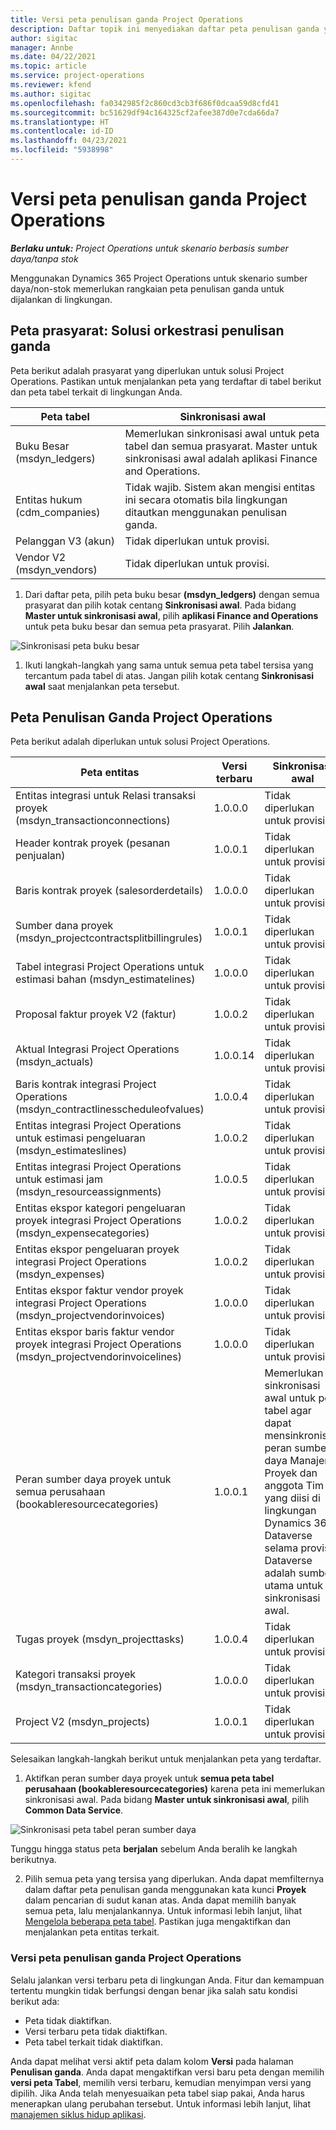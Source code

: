 ```yaml
---
title: Versi peta penulisan ganda Project Operations
description: Daftar topik ini menyediakan daftar peta penulisan ganda yang diperlukan untuk Dynamics 365 Project Operations.
author: sigitac
manager: Annbe
ms.date: 04/22/2021
ms.topic: article
ms.service: project-operations
ms.reviewer: kfend
ms.author: sigitac
ms.openlocfilehash: fa0342985f2c860cd3cb3f686f0dcaa59d8cfd41
ms.sourcegitcommit: bc51629df94c164325cf2afee387d0e7cda66da7
ms.translationtype: HT
ms.contentlocale: id-ID
ms.lasthandoff: 04/23/2021
ms.locfileid: "5938998"
---
```

# <a name="project-operations-dual-write-map-versions"></a>Versi peta penulisan ganda Project Operations

_**Berlaku untuk:** Project Operations untuk skenario berbasis sumber daya/tanpa stok_

Menggunakan Dynamics 365 Project Operations untuk skenario sumber daya/non-stok memerlukan rangkaian peta penulisan ganda untuk dijalankan di lingkungan. 

## <a name="prerequisite-maps-dual-write-orchestration-solution"></a>Peta prasyarat: Solusi orkestrasi penulisan ganda

Peta berikut adalah prasyarat yang diperlukan untuk solusi Project Operations. Pastikan untuk menjalankan peta yang terdaftar di tabel berikut dan peta tabel terkait di lingkungan Anda.

| Peta tabel | Sinkronisasi awal |
| --- | --- |
| Buku Besar (msdyn_ledgers) | Memerlukan sinkronisasi awal untuk peta tabel dan semua prasyarat. Master untuk sinkronisasi awal adalah aplikasi Finance and Operations. |
| Entitas hukum (cdm_companies) | Tidak wajib. Sistem akan mengisi entitas ini secara otomatis bila lingkungan ditautkan menggunakan penulisan ganda. |
| Pelanggan V3 (akun) | Tidak diperlukan untuk provisi. |
| Vendor V2 (msdyn_vendors) | Tidak diperlukan untuk provisi. |

1. Dari daftar peta, pilih peta buku besar **(msdyn\_ledgers)** dengan semua prasyarat dan pilih kotak centang **Sinkronisasi awal**. Pada bidang **Master untuk sinkronisasi awal**, pilih **aplikasi Finance and Operations** untuk peta buku besar dan semua peta prasyarat. Pilih **Jalankan**.

![Sinkronisasi peta buku besar](media/DW6.png)

1. Ikuti langkah-langkah yang sama untuk semua peta tabel tersisa yang tercantum pada tabel di atas. Jangan pilih kotak centang **Sinkronisasi awal** saat menjalankan peta tersebut.

## <a name="project-operations-dual-write-maps"></a>Peta Penulisan Ganda Project Operations

Peta berikut adalah diperlukan untuk solusi Project Operations.

| **Peta entitas** | **Versi terbaru** | **Sinkronisasi awal** |
| --- | --- | --- |
| Entitas integrasi untuk Relasi transaksi proyek (msdyn\_transactionconnections) | 1.0.0.0 | Tidak diperlukan untuk provisi. |
| Header kontrak proyek (pesanan penjualan) | 1.0.0.1 | Tidak diperlukan untuk provisi. |
| Baris kontrak proyek (salesorderdetails) | 1.0.0.0 | Tidak diperlukan untuk provisi. |
| Sumber dana proyek (msdyn_projectcontractsplitbillingrules) | 1.0.0.1 | Tidak diperlukan untuk provisi. |
| Tabel integrasi Project Operations untuk estimasi bahan (msdyn\_estimatelines) | 1.0.0.0 | Tidak diperlukan untuk provisi. |
| Proposal faktur proyek V2 (faktur) | 1.0.0.2 | Tidak diperlukan untuk provisi. |
| Aktual Integrasi Project Operations (msdyn_actuals) | 1.0.0.14 | Tidak diperlukan untuk provisi. |
| Baris kontrak integrasi Project Operations (msdyn_contractlinesscheduleofvalues) | 1.0.0.4 | Tidak diperlukan untuk provisi. |
| Entitas integrasi Project Operations untuk estimasi pengeluaran (msdyn_estimateslines) | 1.0.0.2 | Tidak diperlukan untuk provisi. |
| Entitas integrasi Project Operations untuk estimasi jam (msdyn_resourceassignments) | 1.0.0.5 | Tidak diperlukan untuk provisi. |
| Entitas ekspor kategori pengeluaran proyek integrasi Project Operations (msdyn_expensecategories) | 1.0.0.2 | Tidak diperlukan untuk provisi. |
| Entitas ekspor pengeluaran proyek integrasi Project Operations (msdyn_expenses) | 1.0.0.2 | Tidak diperlukan untuk provisi. |
| Entitas ekspor faktur vendor proyek integrasi Project Operations (msdyn_projectvendorinvoices) | 1.0.0.0 | Tidak diperlukan untuk provisi. |
| Entitas ekspor baris faktur vendor proyek integrasi Project Operations (msdyn_projectvendorinvoicelines) | 1.0.0.0 | Tidak diperlukan untuk provisi. |
| Peran sumber daya proyek untuk semua perusahaan (bookableresourcecategories) | 1.0.0.1 | Memerlukan sinkronisasi awal untuk peta tabel agar dapat mensinkronisasi peran sumber daya Manajer Proyek dan anggota Tim yang diisi di lingkungan Dynamics 365 Dataverse selama provisi. Dataverse adalah sumber utama untuk sinkronisasi awal. |
| Tugas proyek (msdyn_projecttasks) | 1.0.0.4 | Tidak diperlukan untuk provisi. |
| Kategori transaksi proyek (msdyn_transactioncategories) | 1.0.0.0 | Tidak diperlukan untuk provisi. |
| Project V2 (msdyn_projects) | 1.0.0.1 | Tidak diperlukan untuk provisi. |

Selesaikan langkah-langkah berikut untuk menjalankan peta yang terdaftar.

1. Aktifkan peran sumber daya proyek untuk **semua peta tabel perusahaan (bookableresourcecategories)** karena peta ini memerlukan sinkronisasi awal. Pada bidang **Master untuk sinkronisasi awal**, pilih **Common Data Service**. 

 ![Sinkronisasi peta tabel peran sumber daya](media/6ResourceInitialSync.jpg)

 Tunggu hingga status peta **berjalan** sebelum Anda beralih ke langkah berikutnya.

2. Pilih semua peta yang tersisa yang diperlukan. Anda dapat memfilternya dalam daftar peta penulisan ganda menggunakan kata kunci **Proyek** dalam pencarian di sudut kanan atas. Anda dapat memilih banyak semua peta, lalu menjalankannya. Untuk informasi lebih lanjut, lihat [Mengelola beberapa peta tabel](/dynamics365/fin-ops-core/dev-itpro/data-entities/dual-write/multiple-entity-maps). Pastikan juga mengaktifkan dan menjalankan peta entitas terkait.

### <a name="project-operations-dual-write-map-versions"></a>Versi peta penulisan ganda Project Operations

Selalu jalankan versi terbaru peta di lingkungan Anda. Fitur dan kemampuan tertentu mungkin tidak berfungsi dengan benar jika salah satu kondisi berikut ada:

- Peta tidak diaktifkan.
- Versi terbaru peta tidak diaktifkan. 
- Peta tabel terkait tidak diaktifkan.

Anda dapat melihat versi aktif peta dalam kolom **Versi** pada halaman **Penulisan ganda**. Anda dapat mengaktifkan versi baru peta dengan memilih **versi peta Tabel**, memilih versi terbaru, kemudian menyimpan versi yang dipilih. Jika Anda telah menyesuaikan peta tabel siap pakai, Anda harus menerapkan ulang perubahan tersebut. Untuk informasi lebih lanjut, lihat [manajemen siklus hidup aplikasi](/dynamics365/fin-ops-core/dev-itpro/data-entities/dual-write/app-lifecycle-management).
